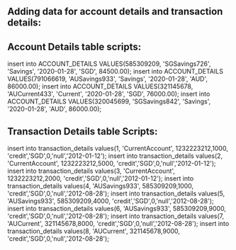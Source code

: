 Adding data for account details and transaction details:
-------------------------------------------------------

Account Details table scripts:
------------------------------

insert into ACCOUNT_DETAILS VALUES(585309209, 'SGSavings726', 'Savings', '2020-01-28', 'SGD', 84500.00);
insert into ACCOUNT_DETAILS VALUES(791066619, 'AUSavings933', 'Savings', '2020-01-28', 'AUD', 86000.00);
insert into ACCOUNT_DETAILS VALUES(321145678, 'AUCurrent433', 'Current', '2020-01-28', 'SGD', 76000.00);
insert into ACCOUNT_DETAILS VALUES(320045699, 'SGSavings842', 'Savings', '2020-01-28', 'AUD', 86000.00);

Transaction Details table Scripts:
----------------------------------
insert into transaction_details values(1, 'CurrentAccount', 1232223212,1000, 'credit','SGD',0,'null','2012-01-12');
insert into transaction_details values(2, 'CurrentAccount', 1232223212,5000, 'credit','SGD',0,'null','2012-01-12');
insert into transaction_details values(3, 'CurrentAccount', 1232223212,2000, 'credit','SGD',0,'null','2012-01-12');
insert into transaction_details values(4, 'AUSavings933', 585309209,1000, 'credit','SGD',0,'null','2012-08-28');
insert into transaction_details values(5, 'AUSavings933', 585309209,4000, 'credit','SGD',0,'null','2012-08-28');
insert into transaction_details values(6, 'AUSavings933', 585309209,9000, 'credit','SGD',0,'null','2012-08-28');
insert into transaction_details values(7, 'AUCurrent', 321145678,8000, 'credit','SGD',0,'null','2012-08-28');
insert into transaction_details values(8, 'AUCurrent', 321145678,9000, 'credit','SGD',0,'null','2012-08-28');
